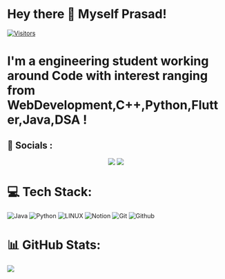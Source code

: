 

# Hey there 👋 Myself  **Prasad**!




[![Visitors](https://api.visitorbadge.io/api/visitors?path=prasad-d-ware&labelColor=%2337d67a&countColor=%23f47373)](https://visitorbadge.io/status?path=ranjan2829)









 # I'm a engineering student working  around **Code** with interest ranging from WebDevelopment,C++,Python,Flutter,Java,DSA !


## 🚀 **Socials  :**
<p align = "center">
    <a href= "https://twitter.com/prasadtwts"><img src= "https://img.shields.io/badge/Twitter-1DA1F2?style=for-the-badge&logo=twitter&logoColor=white"/></a>
    <a href = "https://www.linkedin.com/in/prasad-ware-b08917210/"><img src= "https://img.shields.io/badge/LinkedIn-0077B5?style=for-the-badge&logo=linkedin&logoColor=white"/></a>

</p>





# 💻 Tech Stack:
![Java](https://img.shields.io/badge/java-%23ED8B00.svg?style=for-the-badge&logo=java&logoColor=white) 
![Python](https://img.shields.io/badge/python-3670A0?style=for-the-badge&logo=python&logoColor=ffdd54) 
![LINUX](https://img.shields.io/badge/Linux-FCC624?style=for-the-badge&logo=linux&logoColor=black) ![Notion](https://img.shields.io/badge/Notion-%23000000.svg?style=for-the-badge&logo=notion&logoColor=white) 
![Git](https://img.shields.io/badge/-git-F1502F?style=for-the-badge&logo=git&logoColor=white)
![Github](https://img.shields.io/badge/GitHub-100000?style=flat&logo=github&logoColor=white)

# 📊 GitHub Stats:

![](https://github-readme-streak-stats.herokuapp.com/?user=prasad-d-ware&theme=dark&hide_border=false)
